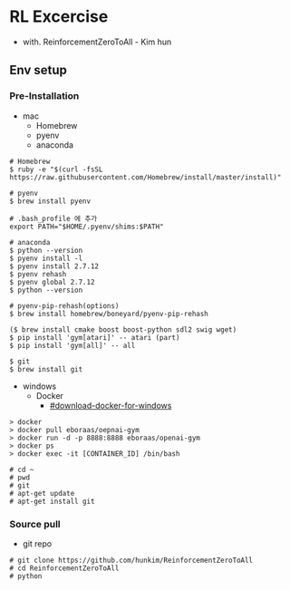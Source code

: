 # RL Excercise
 - with. ReinforcementZeroToAll - Kim hun

## Env setup

### Pre-Installation
- mac 
  - Homebrew
  - pyenv 
  - anaconda
 
```
# Homebrew 
$ ruby -e "$(curl -fsSL https://raw.githubusercontent.com/Homebrew/install/master/install)"
 
# pyenv 
$ brew install pyenv

# .bash_profile 에 추가
export PATH="$HOME/.pyenv/shims:$PATH"

# anaconda
$ python --version
$ pyenv install -l
$ pyenv install 2.7.12
$ pyenv rehash
$ pyenv global 2.7.12
$ python --version

# pyenv-pip-rehash(options)
$ brew install homebrew/boneyard/pyenv-pip-rehash

($ brew install cmake boost boost-python sdl2 swig wget)
$ pip install 'gym[atari]' -- atari (part)
$ pip install 'gym[all]' -- all

$ git
$ brew install git

```
 
- windows
  - Docker
     - [#download-docker-for-windows](https://docs.docker.com/docker-for-windows/install/#download-docker-for-windows)

```
> docker
> docker pull eboraas/oepnai-gym
> docker run -d -p 8888:8888 eboraas/openai-gym
> docker ps
> docker exec -it [CONTAINER_ID] /bin/bash

# cd ~
# pwd
# git
# apt-get update
# apt-get install git

```

### Source pull
- git repo

```
# git clone https://github.com/hunkim/ReinforcementZeroToAll
# cd ReinforcementZeroToAll
# python 
```
